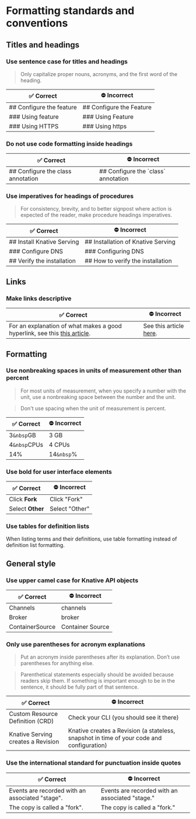 # Formatting standards and conventions

## Titles and headings

### Use sentence case for titles and headings

> Only capitalize proper nouns, acronyms, and the first word of the heading.

|:white_check_mark: Correct                  |:no_entry: Incorrect
|--------------------|-----
|## Configure the feature | ## Configure the Feature
|### Using feature      | ### Using Feature
|### Using HTTPS         | ### Using https

### Do not use code formatting inside headings

|:white_check_mark: Correct                  |:no_entry: Incorrect
|--------------------|-----
|## Configure the class annotation | ## Configure the \`class\` annotation

### Use imperatives for headings of procedures

> For consistency, brevity, and to better signpost where action is expected of the reader, make procedure headings imperatives.

|:white_check_mark: Correct                  |:no_entry: Incorrect
|----------------------|-----
|## Install Knative Serving            | ## Installation of Knative Serving
|### Configure DNS          | ### Configuring DNS
|## Verify the installation                   | ## How to verify the installation

## Links

### Make links descriptive

|:white_check_mark: Correct                                     |:no_entry: Incorrect
|---------------------------------------|------
|For an explanation of what makes a good hyperlink, see this [this article](https://medium.com/@heyoka/Correctnt-use-click-here-f32f445d1021).| See this article [here](https://medium.com/@heyoka/Correctnt-use-click-here-f32f445d1021).

<!-- Add rule here, see https://github.com/knative/docs/issues/4034 -->

## Formatting

### Use nonbreaking spaces in units of measurement other than percent

> For most units of measurement, when you specify a number with the unit, use a nonbreaking space
between the number and the unit.

> Don't use spacing when the unit of measurement is percent.

|:white_check_mark: Correct                  |:no_entry: Incorrect
|----------------------|-----
|3`&nbsp`GB            | 3 GB
|4`&nbsp`CPUs          | 4 CPUs
|14%                   | 14`&nbsp`%

### Use bold for user interface elements

|:white_check_mark: Correct                  |:no_entry: Incorrect
|--------------------|-----
|Click **Fork** | Click "Fork"
|Select **Other**      | Select "Other"

### Use tables for definition lists

When listing terms and their definitions, use table formatting instead of definition list formatting.

## General style

### Use upper camel case for Knative API objects

|:white_check_mark: Correct                  |:no_entry: Incorrect
|--------------------|-----
|Channels | channels
|Broker      | broker
|ContainerSource | Container Source

### Only use parentheses for acronym explanations

>Put an acronym inside parentheses after its explanation. Don’t use parentheses for anything else.

>Parenthetical statements especially should be avoided because readers skip them.
If something is important enough to be in the sentence, it should be fully part of that sentence.

|:white_check_mark: Correct                  |:no_entry: Incorrect
|--------------------|-----
|Custom Resource Definition (CRD) |Check your CLI (you should see it there)
|Knative Serving creates a Revision |Knative creates a Revision (a stateless, snapshot in time of your code and configuration)|

### Use the international standard for punctuation inside quotes

|:white_check_mark: Correct                  |:no_entry: Incorrect
|--------------------|-----
|Events are recorded with an associated "stage". | Events are recorded with an associated "stage."
|The copy is called a "fork".      | The copy is called a "fork."
